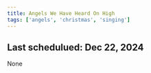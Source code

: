 ```yaml
---
title: Angels We Have Heard On High
tags: ['angels', 'christmas', 'singing']
---
```


## Last schedulued: Dec 22, 2024          

None
